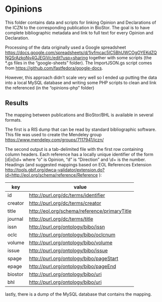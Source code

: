 # Opinions

This folder contains data and scripts for linking Opinion and Declarations of the ICZN to the corresponding publication in BioStor. The goal is to have complete bibliographic metadata and link to full text for every Opinion and Declaration. 

Processing of the data originally used a Google spreadsheet https://docs.google.com/spreadsheets/d/1ivfmcac5IC5BhUWCOgOYEKdZQNQSrAzkoNy4GJEGiVc/edit?usp=sharing together with some scripts (the *.gs files in the “google-sheets” folder). The ImportJSON.gs script comes from https://github.com/fastfedora/google-docs.

However, this approach didn’t scale very well so I ended up putting the data into a local MySQL database and writing some PHP scripts to clean and link the referenced (in the “opinions-php” folder)

## Results

The mapping between publications and BioStor/BHL is available in several formats.

The first is a RIS dump that can be read by standard bibliographic software. This file was used to create the Mendeley group https://www.mendeley.com/groups/7117941/iczn/

The second output is a tab-delimited file with the first row containing column headers. Each reference has a locally unique identifier of the form [d|o]\d+ where “o” is Opinion, “d” is “Direction” and \d+ is the number. Headings (and suggested mappings based on EOL References Extension http://tools.gbif.org/dwca-validator/extension.do?id=http://eol.org/schema/reference/Reference ):

key     | value
--------|---------------------------------------------
id      | http://purl.org/dc/terms/identifier
creator | http://purl.org/dc/terms/creator
title   | http://eol.org/schema/reference/primaryTitle
journal | http://purl.org/dc/terms/title
issn    | http://purl.org/ontology/bibo/issn
oclc    | http://purl.org/ontology/bibo/oclcnum
volume  | http://purl.org/ontology/bibo/volume
issue   | http://purl.org/ontology/bibo/issue
spage   | http://purl.org/ontology/bibo/pageStart
epage   | http://purl.org/ontology/bibo/pageEnd
biostor | http://purl.org/ontology/bibo/uri
bhl     | http://purl.org/ontology/bibo/uri

lastly, there is a dump of the MySQL database that contains the mapping.


